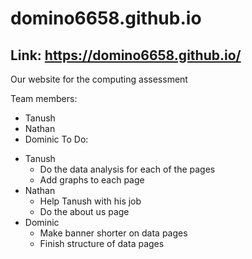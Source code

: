 # domino6658.github.io

## Link: <a href="https://domino6658.github.io/" target="_blank">https://domino6658.github.io/</a>

Our website for the computing assessment

Team members:
- Tanush
- Nathan
- Dominic
To Do:
* Tanush
    * Do the data analysis for each of the pages
    * Add graphs to each page
* Nathan
    * Help Tanush with his job
    * Do the about us page
* Dominic
    * Make banner shorter on data pages
    * Finish structure of data pages